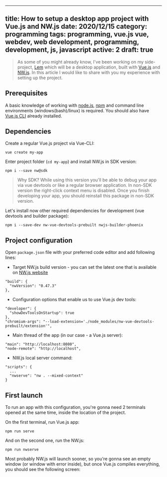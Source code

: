 
---
title: How to setup a desktop app project with Vue.js and NW.js
date: 2020/12/15
category: programming
tags: programming, vue.js vue, webdev, web development, programming, development, js, javascript
active: 2
draft: true
---

> As some of you might already know, I've been working on my side-project, [Lem]() which will be a desktop application, built with [Vue.js](https://vuejs.org) and [NW.js](https://nwjs.io/). In this article I would like to share with you my experience with setting up the project.

## Prerequisites

A basic knowledge of working with [node.js](https://nodejs.org/en/), [npm](npmjs.com/) and command line environments (windows(bash)/linux) is required. You should also have [Vue.js CLI](https://cli.vuejs.org/) already installed.

## Dependencies

Create a regular Vue.js project via Vue-CLI:

```
vue create my-app
```

Enter project folder (`cd my-app`) and install NW.js in SDK version:

```
npm i --save nw@sdk
```

> Why SDK? While using this version you'll be able to debug your app via vue devtools or like a regular browser application. In non-SDK version the right-click context menu is disabled. Once you finish developing your app, you should reinstall this package in non-SDK version.

Let's install now other required dependencies for development (vue devtools and builder package):

```
npm i --save-dev nw-vue-devtools-prebuilt nwjs-builder-phoenix
```

## Project configuration

Open `package.json` file with your preferred code editor and add following lines:

- Target NW.js build version - you can set the latest one that is available on [NW.js website](https://nwjs.io/downloads/)

```
"build": {
  "nwVersion": "0.47.3"
},
```

- Configuration options that enable us to use Vue.js dev tools:

```
"developer": {
  "showDevToolsOnStartup": true
},
"chromium-args": "--load-extension='./node_modules/nw-vue-devtools-prebuilt/extension'",
```

- Main thread of the app (in our case - a Vue.js server):

```
"main": "http://localhost:8080",
"node-remote": "http://localhost",
```

- NW.js local server command:

```
"scripts": {
  ...
  "nwserve": "nw . --mixed-context"
}
```

## First launch

To run an app with this configuration, you're gonna need 2 terminals opened at the same time, inside the location of the project.

On the first terminal, run Vue.js app:

```
npm run serve
```

And on the second one, run the NW.js:

```
npm run nwserve
```

Most probably NW.js will launch sooner, so you're gonna see an empty window (or window with error inside), but once Vue.js compiles everything, you should see the following screen:

